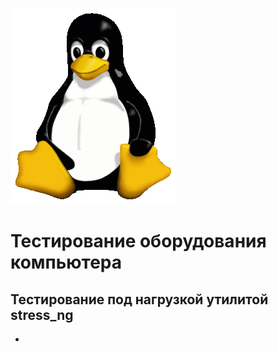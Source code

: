 ![](image/tux.png)

# Тестирование оборудования компьютера

## Тестирование под нагрузкой утилитой stress_ng
- []()